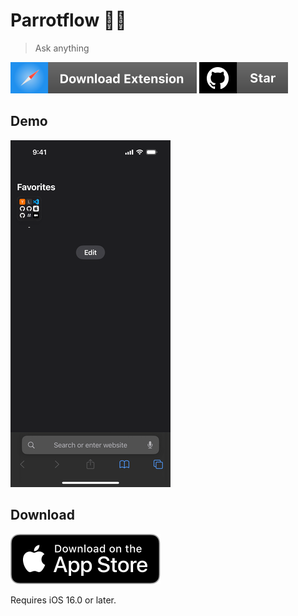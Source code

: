 # Parrotflow 🦜🌊

> Ask anything

[![safari-extension](/.README/assets/badges/safari-extension.svg)](https://parrotflow.com)
[![github-star](/.README/assets/badges/github-star.svg)](https://github.com/jsj/parrotflow)

## Demo

![demo](/.README/assets/demo.gif)

## Download

[![app-store](/.README/assets/badges/Download_on_the_App_Store_Badge_US-UK_RGB_blk_092917.svg)](https://parrotflow.com)

Requires iOS 16.0 or later.

